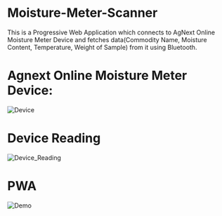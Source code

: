 # Moisture-Meter-Scanner
This is a Progressive Web Application which connects to AgNext Online Moisture Meter Device and fetches data(Commodity Name, Moisture Content, Temperature, Weight of Sample) from it using Bluetooth. 

# Agnext Online Moisture Meter Device:
![Device](https://github.com/rajatsinghal01/Moisture-Meter-Scanner/assets/78733201/f14bfd7b-0616-4872-99ab-ffe332a8c324)

# Device Reading
![Device_Reading](https://github.com/rajatsinghal01/Moisture-Meter-Scanner/assets/78733201/afc8b845-26ac-4ee5-9dbb-f8871457cfef)

# PWA
![Demo](https://github.com/rajatsinghal01/Moisture-Meter-Scanner/assets/78733201/7e545d78-2006-4c5f-b1d1-3a691190add8)


